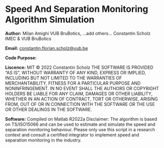 # Speed And Separation Monitoring Algorithm Simulation

**Author:** Milan Amighi VUB BruBotics, ...add others... Constantin Scholz IMEC & VUB BruBotics

**Email:** constantin.florian.scholz@vub.be

**Code Purpose:**

**Liscence:** MIT © 2022 Constantin Scholz THE SOFTWARE IS PROVIDED “AS IS”, WITHOUT WARRANTY OF ANY KIND, EXPRESS OR IMPLIED, INCLUDING BUT NOT LIMITED TO THE WARRANTIES OF MERCHANTABILITY, FITNESS FOR A PARTICULAR PURPOSE AND NONINFRINGEMENT. IN NO EVENT SHALL THE AUTHORS OR COPYRIGHT HOLDERS BE LIABLE FOR ANY CLAIM, DAMAGES OR OTHER LIABILITY, WHETHER IN AN ACTION OF CONTRACT, TORT OR OTHERWISE, ARISING FROM, OUT OF OR IN CONNECTION WITH THE SOFTWARE OR THE USE OR OTHER DEALINGS IN THE SOFTWARE.

**Software:** Compiled on Matlab R2022a
Disclaimer: The algorithm is based on TS/ISO15066 and can be used to estimate and simulate the speed and separation monitoring behaviour. Please only use this script in a research context and consult a certified integrator to implement speed and separation monitoring in the industry. 
